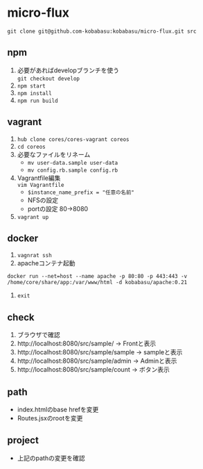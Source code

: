 # micro-flux

```
git clone git@github.com-kobabasu:kobabasu/micro-flux.git src
```

## npm
1. 必要があればdevelopブランチを使う  
   `git checkout develop`
1. `npm start`
1. `npm install`
1. `npm run build`

## vagrant
1. `hub clone cores/cores-vagrant coreos`
1. `cd coreos`
1. 必要なファイルをリネーム  
   * `mv user-data.sample user-data`
   * `mv config.rb.sample config.rb`
1. Vagrantfile編集  
   `vim Vagrantfile`
   * `$instance_name_prefix = "任意の名前"`
   * NFSの設定
   * portの設定 80->8080
1. `vagrant up`

## docker
1. `vagnrat ssh`
1. apacheコンテナ起動
```
docker run --net=host --name apache -p 80:80 -p 443:443 -v /home/core/share/app:/var/www/html -d kobabasu/apache:0.21
```
1. `exit`

## check
1. ブラウザで確認
1. http://localhost:8080/src/sample/ -> Frontと表示
1. http://localhost:8080/src/sample/sample -> sampleと表示
1. http://localhost:8080/src/sample/admin -> Adminと表示
1. http://localhost:8080/src/sample/count -> ボタン表示

## path
* index.htmlのbase hrefを変更
* Routes.jsxのrootを変更

## project
* 上記のpathの変更を確認
